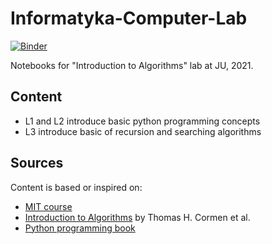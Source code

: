 # Informatyka-Computer-Lab

[![Binder](http://mybinder.org/badge.svg)](https://mybinder.org/v2/gh/w-alek/Informatyka-Computer-Lab/master)

Notebooks for "Introduction to Algorithms" lab at JU, 2021. 

## Content

* L1 and L2 introduce basic python programming concepts
* L3 introduce basic of recursion and searching algorithms

## Sources

Content is based or inspired on:
* [MIT course](https://www.edx.org/xseries/mitx-computational-thinking-using-python)
* [Introduction to Algorithms](https://web.ist.utl.pt/~fabio.ferreira/material/asa/clrs.pdf) by Thomas H. Cormen et al.
* [Python programming book](https://greenteapress.com/thinkpython2/html/index.html)
